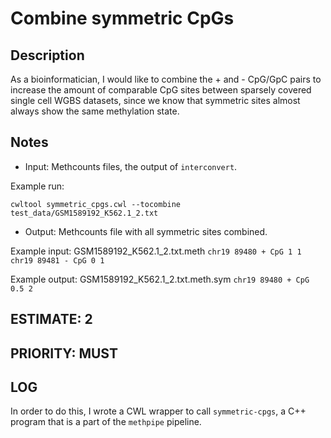 # Combine symmetric CpGs

## Description

As a bioinformatician, I would like to combine the + and - CpG/GpC pairs to increase the amount of comparable CpG sites between sparsely covered single cell WGBS datasets, since we know that symmetric sites almost always show the same methylation state.

## Notes

- Input: Methcounts files, the output of `interconvert`.

Example run:

 `cwltool symmetric_cpgs.cwl --tocombine test_data/GSM1589192_K562.1_2.txt`

- Output: Methcounts file with all symmetric sites combined.

Example input: GSM1589192_K562.1_2.txt.meth
`chr19 89480 + CpG 1 1`
`chr19 89481 - CpG 0 1`

Example output: GSM1589192_K562.1_2.txt.meth.sym
`chr19 89480 + CpG 0.5 2`

## ESTIMATE: 2

## PRIORITY: MUST

## LOG

In order to do this, I wrote a CWL wrapper to call `symmetric-cpgs`, a C++ program that is a part of the `methpipe` pipeline.
